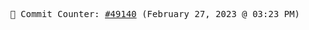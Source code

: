 <p align="center">
    <samp>
        📮 Commit Counter: <a href="https://github.com/Javascript-void0/Javascript-void0/commits/main">#49140</a> (February 27, 2023 @ 03:23 PM)
    </samp>
</p>